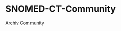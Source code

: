 # SNOMED-CT-Community

[Archiv](https://github.com/SabineK82/Archive#)
[Community](https://github.com/SabineK82/Community#)
